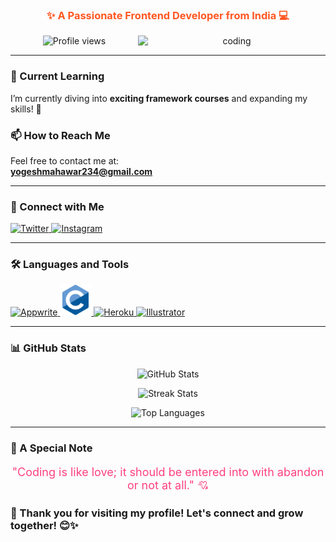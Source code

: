 
<h3 align="center" style="color: #FF5722;">✨ A Passionate Frontend Developer from India 💻</h3>

<p align="center">
  <img align="right" width="300" src="https://your-image-url.gif" alt="coding" />
  <img src="https://komarev.com/ghpvc/?username=stubbornlove&label=Profile%20views&color=0e75b6&style=flat" alt="Profile views" />
</p>

---

### 🌱 Current Learning
I’m currently diving into **exciting framework courses** and expanding my skills! 🚀

### 📫 How to Reach Me
Feel free to contact me at:  
**[yogeshmahawar234@gmail.com](mailto:yogeshmahawar234@gmail.com)**

---

### 🔗 Connect with Me
<p align="left">
  <a href="https://twitter.com/@yogeshm22513885" target="_blank">
    <img height="40" width="40" src="https://raw.githubusercontent.com/rahuldkjain/github-profile-readme-generator/master/src/images/icons/Social/twitter.svg" alt="Twitter" />
  </a>
  <a href="https://instagram.com/Know_Your_worth_Darling" target="_blank">
    <img height="40" width="40" src="https://raw.githubusercontent.com/rahuldkjain/github-profile-readme-generator/master/src/images/icons/Social/instagram.svg" alt="Instagram" />
  </a>
</p>

---

### 🛠️ Languages and Tools
<p align="left">
  <a href="https://appwrite.io" target="_blank" rel="noreferrer">
    <img src="https://www.vectorlogo.zone/logos/appwriteio/appwriteio-icon.svg" alt="Appwrite" width="50" height="50" />
  </a>
  <a href="https://www.cprogramming.com/" target="_blank" rel="noreferrer">
    <img src="https://raw.githubusercontent.com/devicons/devicon/master/icons/c/c-original.svg" alt="C" width="50" height="50" />
  </a>
  <a href="https://heroku.com" target="_blank" rel="noreferrer">
    <img src="https://www.vectorlogo.zone/logos/heroku/heroku-icon.svg" alt="Heroku" width="50" height="50" />
  </a>
  <a href="https://www.adobe.com/in/products/illustrator.html" target="_blank" rel="noreferrer">
    <img src="https://www.vectorlogo.zone/logos/adobe_illustrator/adobe_illustrator-icon.svg" alt="Illustrator" width="50" height="50" />
  </a>
</p>

---

### 📊 GitHub Stats
<p align="center">
  <img src="https://github-readme-stats.vercel.app/api?username=stubbornlove&show_icons=true&locale=en&theme=radical" alt="GitHub Stats" />
</p>

<p align="center">
  <img src="https://github-readme-streak-stats.herokuapp.com/?user=stubbornlove&theme=radical" alt="Streak Stats" />
</p>

<p align="center">
  <img src="https://github-readme-stats.vercel.app/api/top-langs?username=stubbornlove&show_icons=true&locale=en&layout=compact&theme=radical" alt="Top Languages" />
</p>

---

### 💖 A Special Note
<p align="center" style="font-size: 18px; color: #FF4081;">
  "Coding is like love; it should be entered into with abandon or not at all." 💘
</p>

### 🌈 Thank you for visiting my profile! Let's connect and grow together! 😊✨
